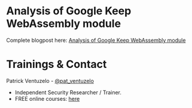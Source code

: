 # Analysis of Google Keep WebAssembly module

Complete blogpost here:
[Analysis of Google Keep WebAssembly module](https://fuzzinglabs.com/google-keep-webassembly-module-analysis/)

# Trainings & Contact

Patrick Ventuzelo - [@pat_ventuzelo](https://twitter.com/pat_ventuzelo)
* Independent Security Researcher / Trainer.
* FREE online courses: [here](https://academy.fuzzinglabs.com/)
